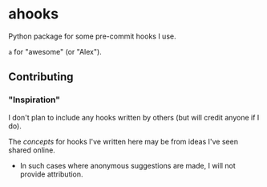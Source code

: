 # ahooks

Python package for some pre-commit hooks I use.

`a` for "awesome" (or "Alex").

## Contributing

### "Inspiration"

I don't plan to include any hooks written by others (but will credit anyone if I do).

The *concepts* for hooks I've written here may be from ideas I've seen shared online.

* In such cases where anonymous suggestions are made, I will not provide attribution.
